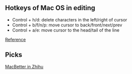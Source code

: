 ## Hotkeys of Mac OS in editing

* Control + h/d: delete characters in the left/right of cursor
* Control + b/f/n/p: move cursor to back/front/next/prev
* Control + a/e: move cursor to the head/tail of the line

[Reference](1)

## Picks

[MacBetter in Zhihu](https://zhuanlan.zhihu.com/macbetter)

[1]:  https://mp.weixin.qq.com/s?__biz=MjM5MjAyNDUyMA==&mid=2650491983&idx=2&sn=a3190028f7b3cb6fbb7dc42f1eb8234e&scene=0&key=f5c31ae61525f82e1c323105db8a54852423e5be18b5dfe93d9adee446d51cd0a9141e964b3922f0bcc7f9b14af4b4c1&ascene=0&uin=MjYyODA0MjQ4Mw%3D%3D&devicetype=iMac+MacBookPro11%2C2+OSX+OSX+10.11.5+build(15F34)&version=11020201&pass_ticket=CtBYEE98D0RNEEMRuyFnKCwQZ%2BpqzyxOHLNsxCPHwofi1bYNaox%2FS2qYD3Qfwsm0
